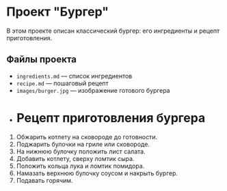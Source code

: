 # Проект "Бургер"

В этом проекте описан классический бургер: его ингредиенты и рецепт приготовления.

## Файлы проекта

- `ingredients.md` — список ингредиентов
- `recipe.md` — пошаговый рецепт
- `images/burger.jpg` — изображение готового бургера
- # Рецепт приготовления бургера

1. Обжарить котлету на сковороде до готовности.
2. Поджарить булочки на гриле или сковороде.
3. На нижнюю булочку положить лист салата.
4. Добавить котлету, сверху ломтик сыра.
5. Положить кольца лука и ломтик помидора.
6. Намазать верхнюю булочку соусом и накрыть бургер.
7. Подавать горячим.
